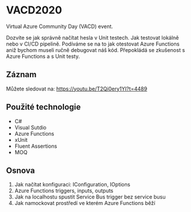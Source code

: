 # VACD2020

Virtual Azure Community Day (VACD) event.

Dozvíte se jak správně načítat hesla v Unit testech. Jak testovat lokálně nebo v CI/CD pipelině. Podíváme se na to jak otestovat Azure Functions aniž bychom museli ručně debugovat náš kód. Přepokládá se zkušenost s Azure Functions a s Unit testy.

## Záznam
Můžete sledovat na: https://youtu.be/T2Qi0ery1YI?t=4489

## Použité technologie
* C#
* Visual Sutdio
* Azure Functions
* xUnit
* Fluent Assertions
* MOQ

## Osnova
1. Jak načítat konfiguraci: IConfiguration, IOptions
2. Azure Functions triggers, inputs, outputs
3. Jak na localhostu spustit Service Bus trigger bez service busu
4. Jak namockovat prostředí ve kterém Azure Functions běží
